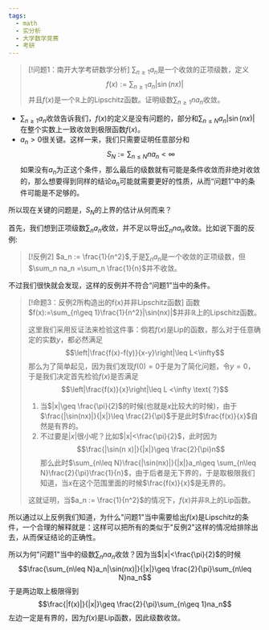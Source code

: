 ```yaml
---
tags:
  - math
  - 实分析
  - 大学数学竞赛
  - 考研
---
```


> [!问题1：南开大学考研数学分析]
> $\sum_{n\geq 1}a_n$是一个收敛的正项级数，定义$$f(x):=\sum_{n\geq 1}a_n|\sin(nx)|$$并且$f(x)$是一个$\mathbb{R}$上的Lipschitz函数。证明级数$\sum_{n\geq 1}na_n$收敛。

* $\sum_{n\geq 1}a_n$收敛告诉我们，$f(x)$的定义是没有问题的，部分和$\sum_{n\leq N}a_n|\sin(nx)|$在整个实数上一致收敛到极限函数$f(x)$。
* $a_n>0$很关键。这样一来，我们只需要证明任意部分和$$S_N:=\sum_{n\leq N}na_n<\infty$$如果没有$a_n$为正这个条件，那么最后的级数就有可能是条件收敛而非绝对收敛的，那么想要得到同样的结论$a_n$可能就需要更好的性质，从而“问题1”中的条件可能是不足够的。

所以现在关键的问题是，$S_N$的上界的估计从何而来？

首先，我们想到正项级数$\sum_n a_n$收敛，并不足以导出$\sum_n na_n$收敛。比如说下面的反例:

> [!反例2]
> $a_n := \frac{1}{n^2}$,于是$\sum_n a_n$是一个收敛的正项级数，但$\sum_n na_n =\sum_n \frac{1}{n}$并不收敛。

不过我们很快就会发现，这样的反例并不符合“问题1”当中的条件。

> [!命题3：反例2所构造出的f(x)并非Lipschitz函数]
> 函数$f(x):=\sum_{n\geq 1}\frac{1}{n^2}|\sin(nx)|$并非$\mathbb{R}$上的Lipschitz函数。
> 
> 这里我们采用反证法来检验这件事：倘若$f(x)$是Lip的函数，那么对于任意确定的实数$y$，都必然满足$$\left|\frac{f(x)-f(y)}{x-y}\right|\leq L<\infty$$那么为了简单起见，因为我们发现$f(0)=0$于是为了简化问题，令$y=0$，于是我们决定首先检验$f(x)$是否满足$$\left|\frac{f(x)}{x}\right|\leq L <\infty \text{   ?}$$
> 1. 当$|x|\geq \frac{\pi}{2}$的时候(也就是$x$比较大的时候)，由于$\frac{|\sin(nx)|}{|x|}\leq \frac{2}{\pi}$于是此时$\frac{f(x)}{x}$自然是有界的。
> 2. 不过要是$|x|$很小呢？比如$|x|<\frac{\pi}{2}$，此时因为$$\frac{|\sin(n x)|}{|x|}\geq \frac{2}{\pi}n$$那么此时$\sum_{n\leq N}\frac{|\sin(nx)|}{|x|}a_n\geq \sum_{n\leq N}\frac{2}{\pi}\frac{1}{n}$，由于后者是无下界的，于是取极限我们知道，当$x$在这个范围里面的时候$\frac{f(x)}{x}$是无界的。
> 
> 这就证明，当$a_n := \frac{1}{n^2}$的情况下，$f(x)$并非$\mathbb{R}$上的Lip函数。

所以通过以上反例我们知道，为什么"问题1"当中需要给出$f(x)$是Lipschitz的条件，一个合理的解释就是：这样可以把所有的类似于"反例2"这样的情况给排除出去，从而保证结论的正确性。

所以为何"问题1"当中的级数$\sum_n na_n$收敛？因为当$|x|<\frac{\pi}{2}$的时候$$\frac{\sum_{n\leq N}a_n|\sin(nx)|}{|x|}\geq  \frac{2}{\pi}\sum_{n\leq N}na_n$$于是两边取上极限得到$$\frac{|f(x)|}{|x|}\geq \frac{2}{\pi}\sum_{n\geq 1}na_n$$
左边一定是有界的，因为$f(x)$是Lip函数，因此级数收敛。





